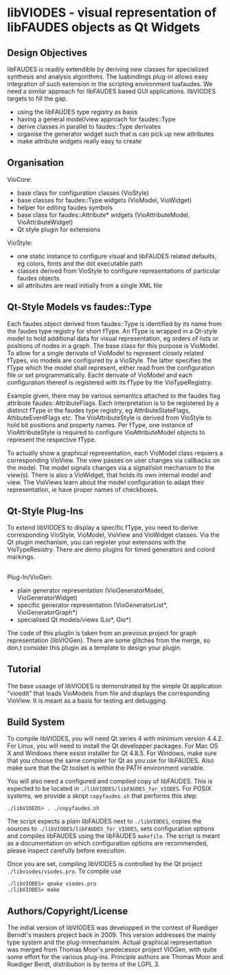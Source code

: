 # libVIODES - visual representation of libFAUDES objects as Qt Widgets


## Design Objectives


libFAUDES is readily extendible by deriving new classes for specialized
synthesis and analysis algorithms. The luabindings plug-in allows easy
integration of such extension in the scripting environment luafaudes.
We need a similar approach for libFAUDES based GUI applications. libVIODES
targets to fill the gap.

* using the libFAUDES type registry as basis
* having a general model/view approach for faudes::Type
* derive classes in parallel to faudes::Type derivates
* organise the generator widget such that is can pick up
  new attributes
* make attribute widgets really easy to create


## Organisation

VioCore: 

* base class for configuration classes (VioStyle)
* base classes for faudes::Type widgets (VioModel, VioWidget)
* helper for editing faudes symbols 
* base class for faudes::Attribute* widgets (VioAttributeModel, VioAttributeWidget)
* Qt style plugin for extensions

VioStyle:

* one static instance to configure visual and libFAUDES related defaults, eg
colors, fonts and the dot executable path
* classes derived from VioStyle to configure representations of particular faudes objects.
* all attributes are read initially from a single XML file

## Qt-Style Models vs faudes::Type

Each faudes object derived from faudes::Type is identified by its name from the faudes type registry for short fType. An fType is wrapped in a Qt-style model to hold additional
data for visual representation, eg orders of lists or positions of nodes in a graph. 
The base class for this purpose is VioModel. To allow for a single derivate of VioModel 
to represent closely related fTypes, vio models are configured by a VioStyle. The latter 
specifies the fType which the model shall represent, either read from the configuration 
file or set programmatically. Eacht derivate of VioModel and each configuration thereof 
is registered with its fType by the VioTypeRegistry.

Example given, there may be various semantics attached to the faudes flag attribute 
faudes::AttributeFlags. Each interpretation is to be registered by a distinct fType in 
the faudes type registry, eg AttributeStateFlags, AttibuteEventFlags etc. The VioAttributeStyle 
is derived from VioStyle to hold bit positions and property names. Per fType, one instance
of VioAttributeStyle is required to configure VioAttributeModel objects to represent
the respective fType.

To actually show a graphical representation, each VioModel class requiers a corresponding
VioView. The view passes on user changes via callbacks on the model. The model signals
changes via a signal/slot mechanism to the view(s). There is also a VioWidget, that
holds its own internal model and view. The VioViews learn about the model configuration
to adapt their representation, ie have proper names of checkboxes.

## Qt-Style Plug-Ins

To extend libVIODES to display a specific fType, you need to derive corresponding
VioStyle, VioModel, VioView and VioWidget classes. Via the Qt plugin mechanism, 
you can register your extensons with the VioTypeResistry. There are
demo plugins for timed generators and colord markings.


##
Plug-In/VioGen:

* plain generator representation (VioGeneratorModel, VioGeneratorWidget)
* specific generator representation (VioGeneratorList*, VioGeneratorGraph*)
* specialised Qt models/views (Lio*, Gio*)

The code of this pluglin is taken from an previous project for graph
representation (libVIOGen). There are some glitches from the merge, so don,t consider this plugin as a template to design your plugin.


## Tutorial

The base usaage of libVIODES is demonstrated by the simple Qt application "vioedit" that loads VioModels
from file and displays the corresponding VioView. It is meant as a basis
for testing ant debugging.


## Build System

To compile libVIODES, you will need Qt series 4 with minimum version 4.4.2. For Linux, you will need to install the Qt developper packages. For Mac OS X and Windows there exsist installer for Qt 4.8.5. For Windows, make sure that you choose the same compiler for Qt as you use for libFAUDES. Also make sure that the Qt toolset is within the PATH environment variable. 

You will also need a configured and compiled copy of libFAUDES. This
is expected to be located in `./libVIODES/libFAUDES_for_VIODES`. For POSIX systems, we provide a skript `copyfaudes.sh` that performs this step:

    ./libVIOEDS> . ./copyfaudes.sh

The script expects a plain libFAUDES next to `./libVIODES`, copies the sources to `./libVIODES/libFAUDES_for_VIODES`, sets configuration options and compiles libFAUDES using the libFAUDES `makefile`. The script is meant as a documentation on which configuration options are recommended, please inspect carefully before execution.  

Once you are set, 
compiling libVIODES is controlled by the Qt project `./libviodes/viodes.pro`. 
To compile use

    ./libVIODES> qmake viodes.pro
    ./libVIODES> make


## Authors/Copyright/License

The initial version of libVIODES was developped in the context of Ruediger Berndt's
masters project back in 2009. This version addresses the mainly type system and the plug-inmechansim.
Actual graphical representation was merged from Thomas Moor's predecessor project VIOGen, with quite some effort for the various plug-ins. Principle authors are Thomas Moor and Ruediger Berdt, distribution is by terms of the LGPL 3.
